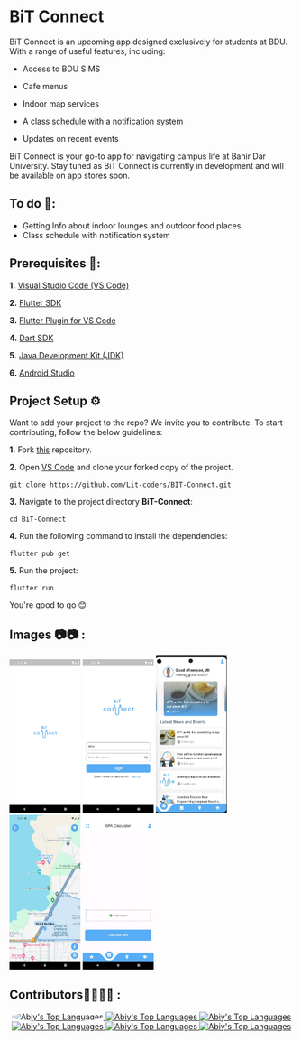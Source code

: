 # BiT Connect

BiT Connect is an upcoming app designed exclusively for students at BDU. With a range of useful features, including:

- Access to BDU SIMS

- Cafe menus
- Indoor map services
- A class schedule with a notification system
- Updates on recent events

BiT Connect is your go-to app for navigating campus life at Bahir Dar University. Stay tuned as BiT Connect is currently in development and will be available on app stores soon.

## To do 📑: 

- Getting Info about indoor lounges and outdoor food places
- Class schedule with notification system

## Prerequisites 📜:

**1.** [Visual Studio Code (VS Code)](https://code.visualstudio.com/)

**2.** [Flutter SDK](https://flutter.dev/docs/get-started/install)

**3.** [Flutter Plugin for VS Code](https://flutter.dev/docs/get-started/editor?tab=vscode)

**4.** [Dart SDK](https://dart.dev/get-dart)

**5.** [Java Development Kit (JDK)](https://www.oracle.com/java/technologies/javase-jdk11-downloads.html)

**6.** [Android Studio](https://developer.android.com/studio)

## Project Setup ⚙️

Want to add your project to the repo? We invite you to contribute.
To start contributing, follow the below guidelines: 

**1.** Fork [this](https://github.com/Lit-coders/BIT-Connect) repository.

**2.** Open [VS Code](https://code.visualstudio.com/) and clone your forked copy of the project.

```
git clone https://github.com/Lit-coders/BIT-Connect.git
```

**3.** Navigate to the project directory **BiT-Connect**:

```
cd BiT-Connect
```

**4.** Run the following command to install the dependencies:

```
flutter pub get
```
**5.** Run the project:

```
flutter run
```

You're good to go 😊

## Images 📷📷 :

<a><img src = "./images/splashscree.jpg" height="25%" width="25%" ></a>
<a><img src = "./images/login.jpg" height="25%" width="25%"></a>
<a><img src = "./images/home.jpg" height="25%" width="25%"></a>
<a><img src = "./images/map.jpg" height="25%" width="25%"></a>
<a><img src = "./images/gpa.jpg" height="25%" width="25%"></a>

## Contributors👩‍💻👨‍💻 :

<div align = "center">
<a href="https://github.com/abkodes">
  <img 
    alt="Abiy's Top Languages" 
    src="https://avatars.githubusercontent.com/u/104998249?v=4" 
    height="100px" 
    width="100px" 
    style="border-radius:50%"
  />
</a>
<a href="https://github.com/melat369">
  <img 
    alt="Abiy's Top Languages" 
    src="https://avatars.githubusercontent.com/u/105010958?v=4" 
    height="100px" 
    width="100px" 
    class="round-image" 
  />
</a>
<a href="https://github.com/dagimg-dot">
  <img 
    alt="Abiy's Top Languages" 
    src="https://avatars.githubusercontent.com/u/106905365?v=4"
    height="100px" 
    width="100px" 
    class="round-image" 
  />
</a>
<a href="https://github.com/Jeremi-code">
  <img 
    alt="Abiy's Top Languages" 
    src="https://avatars.githubusercontent.com/u/106976091?v=4"
    height="100px" 
    width="100px" 
    class="round-image" 
  />
</a>
<a href="https://github.com/NathnaelTB">
  <img 
    alt="Abiy's Top Languages" 
    src="https://avatars.githubusercontent.com/u/104767053?v=4"
    height="100px" 
    width="100px" 
    class="round-image" 
  />
</a>
<a href="https://github.com/sgc93">
  <img 
    alt="Abiy's Top Languages" 
    src="https://avatars.githubusercontent.com/u/109880887?v=4"
    height="100px" 
    width="100px" 
    class="round-image" 
  />
</a>
</div>
